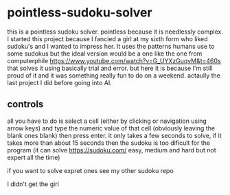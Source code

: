 # pointless-sudoku-solver
this is a pointless sudoku solver. pointless because it is needlessly complex. I started this project because I fancied a girl at my sixth form who liked sudoku's and I wanted to impress her. It uses the patterns humans use to some sudokus but the ideal version would be a one like the one from computerphile https://www.youtube.com/watch?v=G_UYXzGuqvM&t=460s that solves it using basically trial and error. but here it is because I'm still proud of it and it was something really fun to do on a weekend. actaully the last project I did before going into AI.


## controls
all you have to do is select a cell (either by clicking or navigation using arrow keys) and type the numeric value of that cell (obviously leaving the blank ones blank) then press enter. it only takes a few seconds to solve, if it takes more than about 15 seconds then the sudoku is too dificult for the program (it can solve https://sudoku.com/ easy, medium and hard but not expert all the time)

if you want to solve expret ones see my other sudoku repo

I didn't get the girl
